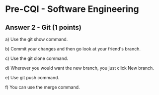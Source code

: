 # Pre-CQI - Software Engineering

## Answer 2 - Git (1 points)

a) Use the git show command.

b) Commit your changes and then go look at your friend's branch.

c) Use the git clone command.

d) Wherever you would want the new branch, you just click New branch.

e) Use git push command. 

f) You can use the merge command. 
